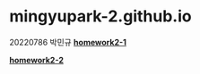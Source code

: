 # mingyupark-2.github.io
20220786 박민규
[**homework2-1**](https://mingyupark-2.github.io/homework2-1.html)

[**homework2-2**](https://mingyupark-2.github.io/homework2-2.html)
